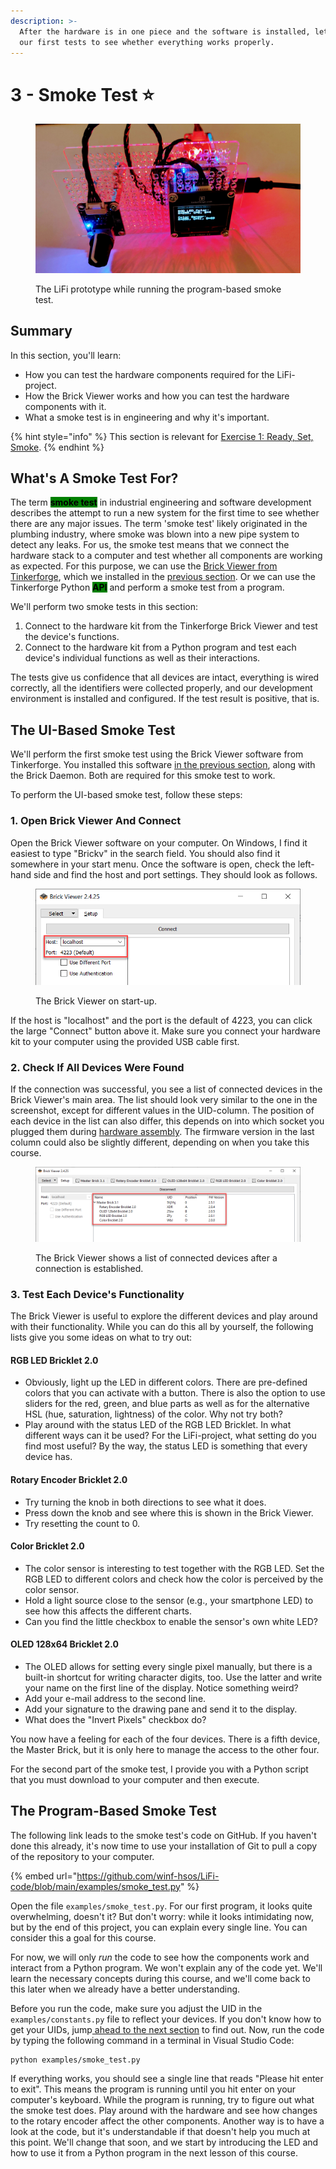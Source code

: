 ```yaml
---
description: >-
  After the hardware is in one piece and the software is installed, let's run
  our first tests to see whether everything works properly.
---
```


# 3 - Smoke Test ⭐

<figure><img src="../.gitbook/assets/lifi_smoke_test.jpg" alt=""><figcaption><p>The LiFi prototype while running the program-based smoke test.</p></figcaption></figure>

## Summary

In this section, you'll learn:

* How you can test the hardware components required for the LiFi-project.
* How the Brick Viewer works and how you can test the hardware components with it.
* What a smoke test is in engineering and why it's important.

{% hint style="info" %}
This section is relevant for [Exercise 1: Ready, Set, Smoke](https://github.com/winf-hsos/lifi-exercises/raw/main/exercises/01\_exercise\_ready\_set\_smoke.pdf).
{% endhint %}

## What's A Smoke Test For?

The term <mark style="background-color:green;">**smoke test**</mark> in industrial engineering and software development describes the attempt to run a new system for the first time to see whether there are any major issues. The term 'smoke test' likely originated in the plumbing industry, where smoke was blown into a new pipe system to detect any leaks. For us, the smoke test means that we connect the hardware stack to a computer and test whether all components are working as expected. For this purpose, we can use the [Brick Viewer from Tinkerforge](https://www.tinkerforge.com/en/doc/Software/Brickv.html), which we installed in the [previous section](development-environment.md). Or we can use the Tinkerforge Python <mark style="background-color:green;">**API**</mark> and perform a smoke test from a program.

We'll perform two smoke tests in this section:

1. Connect to the hardware kit from the Tinkerforge Brick Viewer and test the device's functions.
2. Connect to the hardware kit from a Python program and test each device's individual functions as well as their interactions.

The tests give us confidence that all devices are intact, everything is wired correctly, all the identifiers were collected properly, and our development environment is installed and configured. If the test result is positive, that is.

## The UI-Based Smoke Test

We'll perform the first smoke test using the Brick Viewer software from Tinkerforge. You installed this software [in the previous section](development-environment.md#brick-viewer-and-brick-daemon), along with the Brick Daemon. Both are required for this smoke test to work.

To perform the UI-based smoke test, follow these steps:

### 1. Open Brick Viewer And Connect

Open the Brick Viewer software on your computer. On Windows, I find it easiest to type "Brickv" in the search field. You should also find it somewhere in your start menu. Once the software is open, check the left-hand side and find the host and port settings. They should look as follows.

<figure><img src="../.gitbook/assets/image (53).png" alt=""><figcaption><p>The Brick Viewer on start-up.</p></figcaption></figure>

If the host is "localhost" and the port is the default of 4223, you can click the large "Connect" button above it. Make sure you connect your hardware kit to your computer using the provided USB cable first.

### 2. Check If All Devices Were Found

If the connection was successful, you see a list of connected devices in the Brick Viewer's main area. The list should look very similar to the one in the screenshot, except for different values in the UID-column. The position of each device in the list can also differ, this depends on into which socket you plugged them during [hardware assembly](hardware-assembly.md). The firmware version in the last column could also be slightly different, depending on when you take this course.

<figure><img src="../.gitbook/assets/image (1).png" alt=""><figcaption><p>The Brick Viewer shows a list of connected devices after a connection is established.</p></figcaption></figure>

### 3. Test Each Device's Functionality

The Brick Viewer is useful to explore the different devices and play around with their functionality. While you can do this all by yourself, the following lists give you some ideas on what to try out:

#### RGB LED Bricklet 2.0

* Obviously, light up the LED in different colors. There are pre-defined colors that you can activate with a button. There is also the option to use sliders for the red, green, and blue parts as well as for the alternative HSL (hue, saturation, lightness) of the color. Why not try both?
* Play around with the status LED of the RGB LED Bricklet. In what different ways can it be used? For the LiFi-project, what setting do you find most useful? By the way, the status LED is something that every device has.

#### Rotary Encoder Bricklet 2.0

* Try turning the knob in both directions to see what it does.
* Press down the knob and see where this is shown in the Brick Viewer.
* Try resetting the count to 0.

#### Color Bricklet 2.0

* The color sensor is interesting to test together with the RGB LED. Set the RGB LED to different colors and check how the color is perceived by the color sensor.
* Hold a light source close to the sensor (e.g., your smartphone LED) to see how this affects the different charts.
* Can you find the little checkbox to enable the sensor's own white LED?

#### OLED 128x64 Bricklet 2.0

* The OLED allows for setting every single pixel manually, but there is a built-in shortcut for writing character digits, too. Use the latter and write your name on the first line of the display. Notice something weird?
* Add your e-mail address to the second line.
* Add your signature to the drawing pane and send it to the display.
* What does the "Invert Pixels" checkbox do?

You now have a feeling for each of the four devices. There is a fifth device, the Master Brick, but it is only here to manage the access to the other four.

For the second part of the smoke test, I provide you with a Python script that you must download to your computer and then execute.

## The Program-Based Smoke Test

The following link leads to the smoke test's code on GitHub. If you haven't done this already, it's now time to use your installation of Git to pull a copy of the repository to your computer.&#x20;

{% embed url="https://github.com/winf-hsos/LiFi-code/blob/main/examples/smoke_test.py" %}

Open the file `examples/smoke_test.py`. For our first program, it looks quite overwhelming, doesn't it? But don't worry: while it looks intimidating now, but by the end of this project, you can explain every single line. You can consider this a goal for this course.&#x20;

For now, we will only _run_ the code to see how the components work and interact from a Python program. We won't explain any of the code yet. We'll learn the necessary concepts during this course, and we'll come back to this later when we already have a better understanding.

Before you run the code, make sure you adjust the UID in the `examples/constants.py` file to reflect your devices. If you don't know how to get your UIDs, jump[ ahead to the next section](the-led.md#how-to-get-a-devices-uid) to find out. Now, run the code by typing the following command in a terminal in Visual Studio Code:

```
python examples/smoke_test.py
```

If everything works, you should see a single line that reads "Please hit enter to exit". This means the program is running until you hit enter on your computer's keyboard. While the program is running, try to figure out what the smoke test does. Play around with the hardware and see how changes to the rotary encoder affect the other components. Another way is to have a look at the code, but it's understandable if that doesn't help you much at this point. We'll change that soon, and we start by introducing the LED and how to use it from a Python program in the next lesson of this course.
